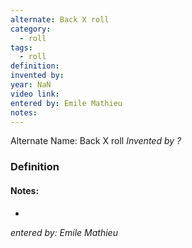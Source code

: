 ```yaml
---
alternate: Back X roll
category:
  - roll
tags:
  - roll
definition: 
invented by: 
year: NaN
video link: 
entered by: Emile Mathieu
notes: 
---
```

Alternate Name: Back X roll
*Invented by ?*

### Definition



#### Notes:
- 
*entered by: Emile Mathieu*
